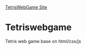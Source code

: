 <a href="https://alfo0924.github.io/Tetriswebgame/">  TetrisWebGame Site</a>
# Tetriswebgame
Tetris web game base on html/css/js 
